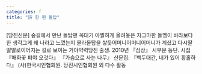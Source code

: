 ```yaml
---
categories: f
title: "詩 한 편 돌탑"
---
```

[당진신문] 숲길에서 만난 돌탑맨 꼭대기 아찔하게 올려놓은 자그마한 돌멩이 바라보다한 생각그게 왜 나라고 느꼈는지 몰라돌탑을 쌓듯어머니어머니어머니가 계셨고 다시딸딸딸로이어지는 길로 보이는 거야약력당진 출생. 2010년 『심상』 시부문 등단. 시집 『매화꽃 펴야 오것다』 『가슴으로 사는 나무』 산문집: 『백두대간, 네가 있어 황홀하다』 (사)한국시인협회원. 당진시인협회원 외 다수 활동